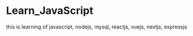 # Learn_JavaScript
this is learning of javascript, nodejs, mysql, reactjs, vuejs, nextjs, expressjs
